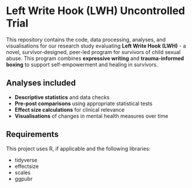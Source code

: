 # Left Write Hook (LWH) Uncontrolled Trial

This repository contains the code, data processing, analyses, and visualisations for our research study evaluating **Left Write Hook (LWH)** - a novel, survivor-designed, peer-led program for survivors of child sexual abuse. This program combines **expressive writing** and **trauma-informed boxing** to support self-empowerment and healing in survivors.


## Analyses included

- **Descriptive statistics** and data checks  
- **Pre-post comparisons** using appropriate statistical tests  
- **Effect size calculations** for clinical relevance  
- **Visualisations** of changes in mental health measures over time  

## Requirements

This project uses R, if applicable and the following libraries:

- tidyverse
- effectsize
- scales
- ggpubr
